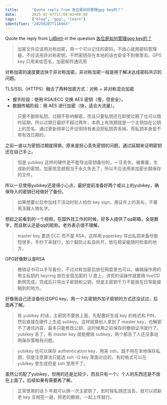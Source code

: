 ```yaml
---
title:      "Quote reply from 各位是如何管理gpg key的？"
date:       2025-02-07T11:04:03+08:00
tags:       ["blog", "gpg", "learn"]
identifier: "20250207T110403"
---
```


Quote the reply from [LdBeth](https://emacs-china.org/u/LdBeth) in the question [各位是如何管理gpg key的？](https://emacs-china.org/t/gpg-key/23250/10)

> 加密文件应该用对称加密，用一个可以记住的密码，不放心就用密码管理器，不应该用非对称密钥，不然密钥存在本地的话也安全不到哪里去。GPG key 只用来给签名，加密邮件通讯用

对称加密的速度要远快于非对称加密，非对称加密一般是用于解决达成密码共识的问题。

TLS/SSL（HTTPS）融合了两种加密方式：对称 + 非对称混合加密

- 握手阶段：使用 RSA/ECC 交换 AES 密钥（慢，但安全）。
- 数据传输阶段：用 AES 进行加密（快，适合大流量）。


> 只要不删除私钥，过期不影响解密，而且只要私钥还在即使过期了也可以随时延期，所以过期日最好不超过两年，本质上有效期就是一个主钥加在公钥上的签名，通过更新频率公开证明持有者没把私钥弄丢掉，而私钥本身是不带有效日期的，

之前一直以为密钥过期就得换，原来是担心丢失密钥的问题，通过延期来证明密钥还在自己手上。

> 但是 yubikey 这样的硬件是不能导出密钥备份的，一旦丢失，被重置，生成新的密钥，加密信息就相当于永久失去了，所以不应该用来加密长期保存的文件。

所以一旦使用yubikey还是得小心点，最好提前准备好两个或以上的yubikey，确保导入的密钥已经做好了备份。

> 如果想要以后参加线下活动时别人给你 key sign，用证件上的真名，不要用冻鳗人物名字。

想起之前看到的一个视频，在国外找工作的时候，好多人提供了qq邮箱，全是数字，而且默认还是qq的昵称。老外表示很不理解。

> master key 要选 ECC 而不是 RSA，这样用 paperkey 导出私钥来备份能短很多，手抄下来就行，加个戳防止私自拆开，放在稳妥能随时检查的地方，

GPG好像默认是RSA

> 撤销证书可以手写备份，不过对称加密后放在网盘里也可以。编辑操作用的带主私钥的 keyring 放在全盘加密的 U 盘上，讲究的话操作就要用 liveCD 断网完成，完成后只导出子密钥和公钥，但是主密钥千万不能放在日常能接触到的地方。

好像我自己还没备份过GPG key。用一个主密钥外加子密钥的方式还没试过，后面再了解。

> 有 yubikey 的话，主密钥不要放上面，先配置好生成 key 的格式和 PIN，然后直接在硬件上生成 subkey。这样就算别人拿到了 master key，也解密不了通讯内容，最多只能修改公钥，这时候用之前保存的撤销证书就行了。yubikey 丢了，有 master key 就能撤销 subkey。两个都丢了人还没事说明保存策略有问题。

> yubikey 也可以保存 authentication key，用来 ssh，就不用在本地保存私钥，但是注意算法只能选 ssh -Q key 里面对应的，有的格式可以在 yubikey 里生成但是 ssh 里用不了。

虽然公司配了yubikey，但用的还是比较少，而且只有一个。个人的东西还是不放在上面了。后续如果有需要再了解。

> 正常使用的话 5 年就可以换一次主密钥了，到时候私钥还没丢，就可以把新老 key 互相签一遍，把老的撤销，一起上传就行。
